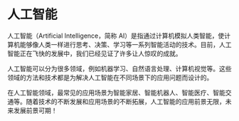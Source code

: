 # 人工智能

人工智能（Artificial Intelligence，简称 AI）是指通过计算机模拟人类智能，使计算机能够像人类一样进行思考、决策、学习等一系列智能活动的技术。目前，人工智能正在飞快的发展中，我们已经见证了许多让人惊叹的成就。

人工智能可以分为很多领域，例如机器学习、自然语言处理、计算机视觉等。这些领域的方法和技术都是为解决人工智能在不同场景下的应用问题而设计的。

在人工智能领域，最常见的应用场景为智能家居、智能机器人、智能医疗、智能交通等。随着技术的不断发展和应用场景的不断拓展，人工智能的应用前景无限，未来发展前景可期！

